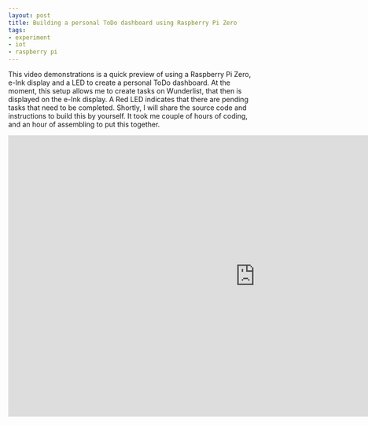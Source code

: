 ```yaml
---
layout: post
title: Building a personal ToDo dashboard using Raspberry Pi Zero 
tags:
- experiment
- iot
- raspberry pi
---
```


This video demonstrations is a quick preview of using a Raspberry Pi Zero, e-Ink display and a LED to create a personal ToDo dashboard. At the moment, this setup allows me to create tasks on Wunderlist, that then is displayed on the e-Ink display. A Red LED indicates that there are pending tasks that need to be completed. 
Shortly, I will share the source code and instructions to build this by yourself. It took me couple of hours of coding, and an hour of assembling to put this together.

<iframe width="1003" height="573" src="https://www.youtube.com/embed/MMGNlsPh1SY" frameborder="0" allow="accelerometer; autoplay; encrypted-media; gyroscope; picture-in-picture" allowfullscreen></iframe>

